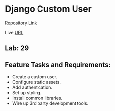 # Django Custom User


[Repository Link](https://github.com/randalsallaq/django-crud)

Live [URL](https://randalsallaq.github.io/django-crud/)

## Lab: 29
## Feature Tasks and Requirements:

- Create a custom user.
- Configure static assets.
- Add authentication.
- Set up styling.
- Install common libraries.
- Wire up 3rd party development tools.
